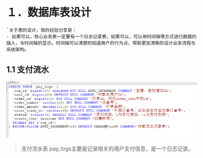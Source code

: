 # １．数据库表设计

```shell
`关于表的设计，我的经验分享是：
- 如果可以，核心业务表一定要有一个日志记录表，如果可以，可以用时间轴等方式进行数据的插入，与时间轴的显示。时间轴可以清楚的知道用户的行为点，帮助更加清晰的设计业务流程与系统架构。    
```

## 1.1 支付流水

![img](image\image)

> 支付流水表 pay_logs主要是记录相关的用户支付信息，是一个日志记录。

